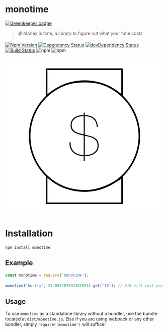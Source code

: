 # monotime

[![Greenkeeper badge](https://badges.greenkeeper.io/gabrielcsapo/monotime.svg)](https://greenkeeper.io/)

> 💰 Money is time, a library to figure out what your time costs

[![Npm Version](https://img.shields.io/npm/v/monotime.svg)](https://www.npmjs.com/package/monotime)
[![Dependency Status](https://david-dm.org/gabrielcsapo/monotime.svg)](https://david-dm.org/gabrielcsapo/monotime)
[![devDependency Status](https://david-dm.org/gabrielcsapo/monotime/dev-status.svg)](https://david-dm.org/gabrielcsapo/monotime#info=devDependencies)
[![Build Status](https://travis-ci.org/gabrielcsapo/monotime.svg?branch=master)](https://travis-ci.org/gabrielcsapo/monotime)
![npm](https://img.shields.io/npm/dt/monotime.svg)
![npm](https://img.shields.io/npm/dm/monotime.svg)

![logo](./docs/Monotime.png)

# Installation

```
npm install monotime
```

## Example

```javascript
const monotime = require('monotime');

monotime('hourly', 27.692307692307693).get('15'); // $15 will cost you 0.5416666666666666 hours
```

## Usage

To use `monotime` as a standalone library without a bundler, use the bundle located at `dist/monotime.js`. Else if you are using webpack or any other bundler, simply `require('monotime')` will suffice!
